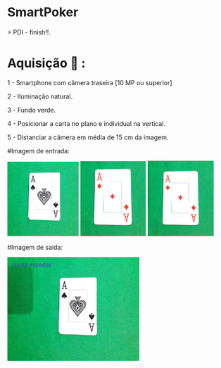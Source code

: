 # SmartPoker
:zap: PDI - finish!!.


# Aquisição :iphone: :

 1 - Smartphone com câmera traseira [10 MP ou superior]
 
 2 - Iluminação natural.
 
 3 - Fundo verde.
 
 4 - Posicionar a carta no plano e individual na vertical.
 
 5 - Distanciar a câmera em média de 15 cm da imagem.
 



#Imagem de entrada:
<p align="">
  <img src="./banco/bgrd.png" width="162px" />
  <img src="./banco/bgrd1.png" width="149px" />
  <img src="./banco/bgrd2.png" width="150px" />
  
</p> 


#Imagem de saida:
<p align="">
  <img src="./banco/imgsaida.jpg" width="300px" />
</p>

